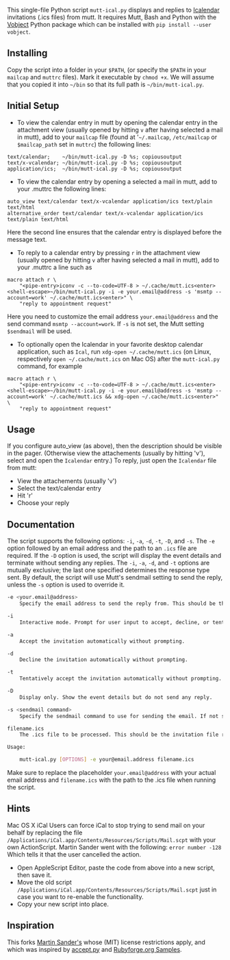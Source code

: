 This single-file Python script `mutt-ical.py` displays and replies to [Icalendar](https://tools.ietf.org/html/rfc5545) invitations (.ics files) from mutt.
It requires Mutt, Bash and Python with the [Vobject](https://github.com/py-vobject/vobject) Python package which can be installed with `pip install --user vobject`.

Installing
----------

Copy the script into a folder in your `$PATH`, (or specify the `$PATH` in your `mailcap` and `muttrc` files).
Mark it executable by `chmod +x`.
We will assume that you copied it into `~/bin` so that its full path is `~/bin/mutt-ical.py`.

Initial Setup
-------------

* To view the calendar entry in mutt by opening the calendar entry in the attachment view (usually opened by hitting `v` after having selected a mail in mutt), add to your `mailcap` file (found at '`~/.mailcap`, `/etc/mailcap` or `$mailcap_path` set in `muttrc`) the following lines:

```muttrc
text/calendar;    ~/bin/mutt-ical.py -D %s; copiousoutput
text/x-vcalendar; ~/bin/mutt-ical.py -D %s; copiousoutput
application/ics;  ~/bin/mutt-ical.py -D %s; copiousoutput
```

- To view the calendar entry by opening a selected a mail in mutt, add to your .muttrc the following lines:

```muttrc
auto_view text/calendar text/x-vcalendar application/ics text/plain text/html
alternative_order text/calendar text/x-vcalendar application/ics text/plain text/html
```

Here the second line ensures that the calendar entry is displayed before the message text.

- To reply to a calendar entry by pressing `r` in the attachment view (usually opened by hitting `v` after having selected a mail in mutt), add to your .muttrc a line such as

```muttrc
macro attach r \
    "<pipe-entry>iconv -c --to-code=UTF-8 > ~/.cache/mutt.ics<enter><shell-escape>~/bin/mutt-ical.py -i -e your.email@address -s 'msmtp --account=work' ~/.cache/mutt.ics<enter>" \
    "reply to appointment request"
```

Here you need to customize the email address `your.email@address` and the send command `msmtp --account=work`.
If `-s` is not set, the Mutt setting `$sendmail` will be used.

- To optionally open the Icalendar in your favorite desktop calendar application, such as `Ical`, run `xdg-open ~/.cache/mutt.ics` (on Linux, respectively `open ~/.cache/mutt.ics` on Mac OS) after the `mutt-ical.py` command, for example

```muttrc
macro attach r \
    "<pipe-entry>iconv -c --to-code=UTF-8 > ~/.cache/mutt.ics<enter><shell-escape>~/bin/mutt-ical.py -i -e your.email@address -s 'msmtp --account=work' ~/.cache/mutt.ics && xdg-open ~/.cache/mutt.ics<enter>" \
    "reply to appointment request"
```


Usage
-----

If you configure auto_view (as above), then the description should be visible in
the pager.
(Otherwise view the attachements (usually by hitting 'v'), select and open the `Icalendar` entry.)
To reply, just open the `Icalendar` file from mutt:

* View the attachements (usually 'v')
* Select the text/calendar entry
* Hit 'r'
* Choose your reply


Documentation
-------------

The script supports the following options: `-i`, `-a`, `-d`, `-t`, `-D`, and `-s`. The `-e` option followed by an email address and the path to an `.ics` file are required.
If the `-D` option is used, the script will display the event details and terminate without sending any replies.
The `-i`, `-a`, `-d`, and `-t` options are mutually exclusive;
the last one specified determines the response type sent.
By default, the script will use Mutt's sendmail setting to send the reply, unless the `-s` option is used to override it.

```sh
-e <your.email@address>
    Specify the email address to send the reply from. This should be the email address that received the invitation.

-i
    Interactive mode. Prompt for user input to accept, decline, or tentatively accept the invitation.

-a
    Accept the invitation automatically without prompting.

-d
    Decline the invitation automatically without prompting.

-t
    Tentatively accept the invitation automatically without prompting.

-D
    Display only. Show the event details but do not send any reply.

-s <sendmail command>
    Specify the sendmail command to use for sending the email. If not set, the default Mutt setting will be used.

filename.ics
    The .ics file to be processed. This should be the invitation file received.

Usage:

    mutt-ical.py [OPTIONS] -e your@email.address filename.ics
```

Make sure to replace the placeholder `your.email@address` with your actual email address and  `filename.ics` with the path to the .ics file when running the script.

Hints
-----

Mac OS X iCal Users can force iCal to stop trying to send mail on your behalf by replacing
the file `/Applications/iCal.app/Contents/Resources/Scripts/Mail.scpt` with your
own ActionScript. Martin Sander went with the following: `error number -128`
Which tells it that the user cancelled the action.

* Open AppleScript Editor, paste the code from above into a new script, then save it.
* Move the old script `/Applications/iCal.app/Contents/Resources/Scripts/Mail.scpt`  just in case you want to re-enable the functionality.
* Copy your new script into place.

Inspiration
------------

This forks [Martin Sander's](https://github.com/marvinthepa/mutt-ical/) whose (MIT) license restrictions apply, and which was inspired by
[accept.py](http://weirdzone.ru/~veider/accept.py) and [Rubyforge.org Samples](http://vpim.rubyforge.org/files/samples/README_mutt.html).

